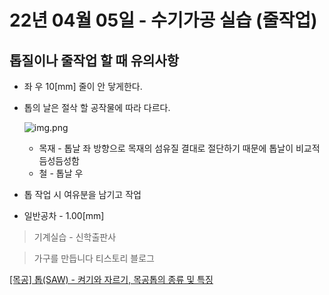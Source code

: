 # 22년 04월 05일 - 수기가공 실습 (줄작업)

## 톱질이나 줄작업 할 때 유의사항

- 좌 우 10[mm] 줄이 안 닿게한다.
- 톱의 날은 절삭 할 공작물에 따라 다르다.
    
    ![img.png](04.%20INBOX/14.%20엄마노트북/105.%20사진영상파일(보관)/img.png)
    
    - 목재 - 톱날 좌 방향으로 목재의 섬유질 결대로 절단하기 때문에 톱날이 비교적 듬성듬성함
    - 철 - 톱날 우
- 톱 작업 시 여유분을 남기고 작업
- 일반공차 - 1.00[mm]

> 기계실습 - 신학출판사
> 

> 가구를 만듭니다 티스토리 블로그
> 

[[목공] 톱(SAW) - 켜기와 자르기, 목공톱의 종류 및 특징](https://takeiteasyno.tistory.com/6)